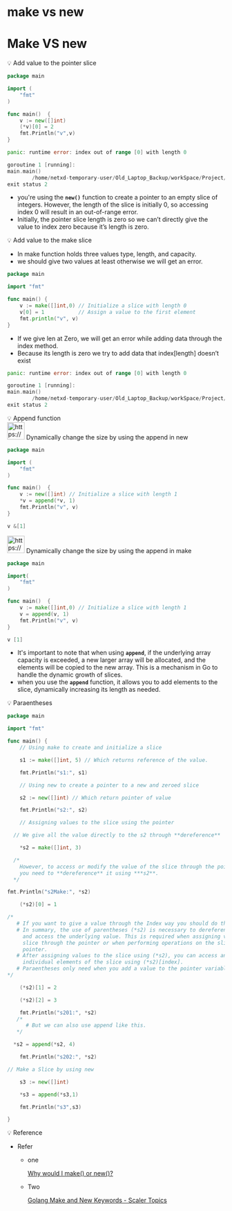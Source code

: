 # make vs new

# Make VS new

<aside>
💡 Add value to the pointer slice

```go
package main

import (
	"fmt"
)

func main()  {
	v := new([]int)
	(*v)[0] = 2
	fmt.Println("v",v) 
}
```

```go
panic: runtime error: index out of range [0] with length 0

goroutine 1 [running]:
main.main()
        /home/netxd-temporary-user/Old_Laptop_Backup/workSpace/Project/NewToGoMySystem/makeVsnew/prt-1/main.go:10 +0x9f
exit status 2
```

- you're using the **`new()`** function to create a pointer to an empty slice of integers. However, the length of the slice is initially 0, so accessing index 0 will result in an out-of-range error.
- Initially, the pointer slice length is zero so we can’t directly give the value to index zero because it’s length is zero.
</aside>

<aside>
💡 Add value to the make slice

- In make function holds three values type, length, and capacity.
- we should give two values at least otherwise we will get an error.

```go
package main

import "fmt"

func main() {
	v := make([]int,0) // Initialize a slice with length 0
	v[0] = 1           // Assign a value to the first element
	fmt.println("v", v)
}
```

- If we give len at Zero, we will get an error while adding data through the index method.
- Because its length is zero we try to add data that index[length] doesn’t exist

```go
panic: runtime error: index out of range [0] with length 0

goroutine 1 [running]:
main.main()
        /home/netxd-temporary-user/Old_Laptop_Backup/workSpace/Project/NewToGoMySystem/makeVsnew/prt-2/main.go:7 +0x2f
exit status 2
```

</aside>

<aside>
💡 Append function

<aside>
<img src="https://www.notion.so/icons/anchor_blue.svg" alt="https://www.notion.so/icons/anchor_blue.svg" width="40px" /> Dynamically change the size by using the append in new

```go
package main

import (
	"fmt"
)

func main()  {
	v := new([]int) // Initialize a slice with length 1
	*v = append(*v, 1)
	fmt.Println("v", v)
}
```

```go
v &[1]
```

</aside>

<aside>
<img src="https://www.notion.so/icons/anchor_blue.svg" alt="https://www.notion.so/icons/anchor_blue.svg" width="40px" /> Dynamically change the size by using the append in make

```go
package main

import(
	"fmt"
)

func main()  {
	v := make([]int,0) // Initialize a slice with length 1
	v = append(v, 1)
	fmt.Println("v", v)
}
```

```go
v [1]
```

- It's important to note that when using **`append`**, if the underlying array capacity is exceeded, a new larger array will be allocated, and the elements will be copied to the new array. This is a mechanism in Go to handle the dynamic growth of slices.
- when you use the **`append`** function, it allows you to add elements to the slice, dynamically increasing its length as needed.
</aside>

</aside>

<aside>
💡 Paraentheses

```go
package main

import "fmt"

func main() {
	// Using make to create and initialize a slice

	s1 := make([]int, 5) // Which returns reference of the value.

	fmt.Println("s1:", s1)

	// Using new to create a pointer to a new and zeroed slice

	s2 := new([]int) // Which return pointer of value

	fmt.Println("s2:", s2)

	// Assigning values to the slice using the pointer

  // We give all the value directly to the s2 through **dereference** 

	*s2 = make([]int, 3)

  /*
    However, to access or modify the value of the slice through the pointer,
    you need to **dereference** it using ***s2**.
  */	

fmt.Println("s2Make:", *s2)

	(*s2)[0] = 1

/*
   # If you want to give a value through the Index way you should do this.
   # In summary, the use of parentheses (*s2) is necessary to dereference a pointer
     and access the underlying value. This is required when assigning values to the
     slice through the pointer or when performing operations on the slice using the
     pointer.
   # After assigning values to the slice using (*s2), you can access and modify
     individual elements of the slice using (*s2)[index].
   # Paraentheses only need when you add a value to the pointer variable by index way.
*/

	(*s2)[1] = 2

	(*s2)[2] = 3

	fmt.Println("s201:", *s2)
   /*
      # But we can also use append like this.
   */ 

  *s2 = append(*s2, 4)

	fmt.Println("s202:", *s2)

// Make a Slice by using new 

	s3 := new([]int)

	*s3 = append(*s3,1)

	fmt.Println("s3",s3)

}
```

<aside>
💡 Reference

- Refer
    - one
        
        [Why would I make() or new()?](https://stackoverflow.com/questions/9320862/why-would-i-make-or-new)
        
    - Two
        
        [Golang Make and New Keywords - Scaler Topics](https://www.scaler.com/topics/golang/golang-make-and-new-keywords/)
        
</aside>

</aside>
